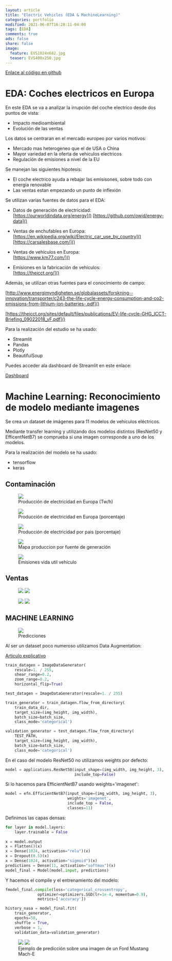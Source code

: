 ```yaml
---
layout: article
title: "Electric Vehicles (EDA & MachineLearning)"
categories: portfolio
modified: 2021-06-07T16:28:11-04:00
tags: [EDA]
comments: true
ads: false
share: false
image:
  feature: EVS1024x682.jpg
  teaser: EVS400x250.jpg
---
```


[Enlace al código en github](https://github.com/FcoJavierMelo/my_projects/tree/main/EDA_electric_vehicles)

# EDA: Coches electricos en Europa

En este EDA se va a analizar la irrupción del coche electrico desde dos puntos de vista:

* Impacto medioambiental
* Evolución de las ventas

Los datos se centraran en el mercado europeo por varios motivos:

 * Mercado mas heterogeneo que el de USA o China
 * Mayor variedad en la oferta de vehiculos electricos
 * Regulación de emisiones a nivel de la EU
 
Se manejan las siguientes hipotesis:
 
* El coche electrico ayuda a rebajar las emisisones, sobre todo con energia renovable
* Las ventas estan empezando un punto de inflexión


Se utilizan varias fuentes de datos para el EDA:

*	Datos de generación de electricidad: 
[https://ourworldindata.org/energy]() 
[https://github.com/owid/energy-data]()

*	Ventas de enchufables en Europa:  
[https://en.wikipedia.org/wiki/Electric_car_use_by_country]()  
[https://carsalesbase.com/]()  

*	Ventas de vehículos en Europa:  
[https://www.km77.com/]()

*	Emisiones en la fabricación de vehículos:  
[https://theicct.org/]()

Además, se utilizan otras fuentes para el conocimiento de campo: 

[http://www.energimyndigheten.se/globalassets/forskning--innovation/transporter/c243-the-life-cycle-energy-consumption-and-co2-emissions-from-lithium-ion-batteries-.pdf]()  
  
[https://theicct.org/sites/default/files/publications/EV-life-cycle-GHG_ICCT-Briefing_09022018_vF.pdf]()


Para la realización del estudio se ha usado:

* Streamlit
* Pandas
* Plotly
* BeautifulSoup

Puedes acceder ala dashboard de Streamlit en este enlace:

[Dashboard](https://share.streamlit.io/fcojaviermelo/eda_ev_europe/src/EDA_streamlit.py)


# Machine Learning: Reconocimiento de modelo mediante imagenes

Se crea un dataset de imágenes para 11 modelos de vehículos eléctricos.

Mediante transfer learning y utilizando dos modelos distintos (ResNet50 y EfficentNetB7)
se comprueba si una imagen corresponde a uno de los modelos.

Para la realización del modelo se ha usado:

* tensorflow
* keras

## Contaminación 

<figure>
	<img src="{{ site.url }}/images/EVS1.PNG">
	<figcaption>Producción de electricidad en Europa (Tw/h)</figcaption>
</figure>

<figure>
	<img src="{{ site.url }}/images/EVS2.PNG">
	<figcaption>Producción de electricidad en Europa (porcentaje)</figcaption>
</figure>

<figure>
	<img src="{{ site.url }}/images/EVS3.PNG">
	<figcaption>Producción de electricidad por pais (porcentaje)</figcaption>
</figure>

<figure>
	<img src="{{ site.url }}/images/EVS4.PNG">
	<figcaption>Mapa produccion por fuente de generación</figcaption>
</figure>

<figure>
	<img src="{{ site.url }}/images/EVS5.PNG">
	<figcaption>Emisiones vida util vehículo</figcaption>
</figure>

## Ventas 

<figure class="half">
	<img src="{{ site.url }}/images/EVS6.PNG">
	<img src="{{ site.url }}/images/EVS7.PNG">
</figure>

<figure class="half">
	<img src="{{ site.url }}/images/EVS8.PNG">
	<img src="{{ site.url }}/images/EVS9.PNG">
</figure>

## MACHINE LEARNING

<figure>
	<img src="{{ site.url }}/images/portfolio6.PNG">
	<figcaption>Predicciones</figcaption>
</figure>


Al ser un dataset poco numeroso utilizamos Data Augmentation: 

[Articulo explicativo](https://enmilocalfunciona.io/tratamiento-de-imagenes-usando-imagedatagenerator-en-keras/)

```python 
train_datagen = ImageDataGenerator(
    rescale=1. / 255,
    shear_range=0.2,
    zoom_range=0.2,
    horizontal_flip=True)

test_datagen = ImageDataGenerator(rescale=1. / 255)

train_generator = train_datagen.flow_from_directory(
    train_data_dir,
    target_size=(img_height, img_width),
    batch_size=batch_size,
    class_mode='categorical')

validation_generator = test_datagen.flow_from_directory(
    TEST_PATH,
    target_size=(img_height, img_width),
    batch_size=batch_size,
    class_mode='categorical')
```

En el caso del modelo ResNet50 no utilizamos weights por defecto: 

```python 
model = applications.ResNet50(input_shape=(img_width, img_height, 3),
                              include_top=False)
```

Si lo hacemos para EfficientNetB7 usando weights='imagenet':
```python                        
model = efn.EfficientNetB7(input_shape=(img_width, img_height, 3),
                           weights='imagenet',
                           include_top = False, 
                           classes=11)                          
```

Definimos las capas densas:
```python                        
for layer in model.layers:
    layer.trainable = False
    
x = model.output
x = Flatten()(x)
x = Dense(1024, activation="relu")(x)
x = Dropout(0.5)(x)
x = Dense(1024, activation="sigmoid")(x)
predictions = Dense(11, activation="softmax")(x)
model_final = Model(model.input, predictions)                        
```

Y hacemos el compile y el entrenamiento del modelo:
```python                        
fmodel_final.compile(loss='categorical_crossentropy',
              optimizer=optimizers.SGD(lr=1e-4, momentum=0.9),
              metrics=['accuracy'])

history_nasa = model_final.fit(
    train_generator,
    epochs=50, 
    shuffle = True, 
    verbose = 1,
    validation_data=validation_generator)                       
```
<figure class="half">
	<img src="{{ site.url }}/images/EVS10.PNG">
	<img src="{{ site.url }}/images/EVS11.PNG">
	<figcaption>Ejemplo de predicción sobre una imagen de un Ford Mustang Mach-E</figcaption>
</figure>
